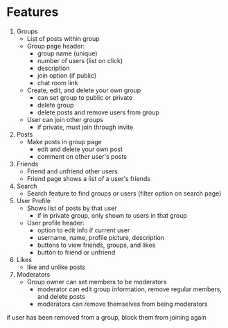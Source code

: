 

# Features

1. Groups
    * List of posts within group
    * Group page header:
        - group name (unique)
        - number of users (list on click)
        - description
        - join option (if public)
        - chat room link
    * Create, edit, and delete your own group
        - can set group to public or private
        - delete group
        - delete posts and remove users from group
    * User can join other groups
        - if private, must join through invite
2. Posts
    * Make posts in group page
        - edit and delete your own post
        - comment on other user's posts
3. Friends
    * Friend and unfriend other users
    * Friend page shows a list of a user's friends
4. Search
    * Search feature to find groups or users (filter option on search page)
5. User Profile
    * Shows list of posts by that user
        - if in private group, only shown to users in that group
    * User profile header:
        - option to edit info if current user
        - username, name, profile picture, description
        - buttons to view friends, groups, and likes
        - button to friend or unfriend
6. Likes
    * like and unlike posts
7. Moderators
    * Group owner can set members to be moderators
        - moderator can edit group information, remove regular members, and delete posts
        - moderators can remove themselves from being moderators

if user has been removed from a group, block them from joining again